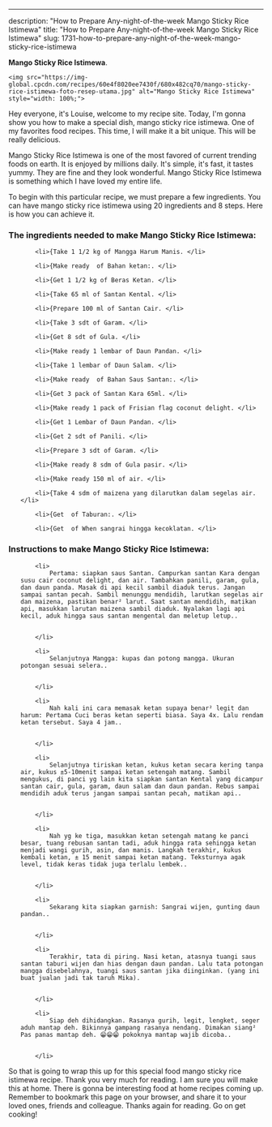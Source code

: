 ---
description: "How to Prepare Any-night-of-the-week Mango Sticky Rice Istimewa"
title: "How to Prepare Any-night-of-the-week Mango Sticky Rice Istimewa"
slug: 1731-how-to-prepare-any-night-of-the-week-mango-sticky-rice-istimewa

<p>
	<strong>Mango Sticky Rice Istimewa</strong>. 
	
</p>
<p>
	
	<img src="https://img-global.cpcdn.com/recipes/60e4f8020ee7430f/680x482cq70/mango-sticky-rice-istimewa-foto-resep-utama.jpg" alt="Mango Sticky Rice Istimewa" style="width: 100%;">
	
	
</p>
<p>
	Hey everyone, it's Louise, welcome to my recipe site. Today, I'm gonna show you how to make a special dish, mango sticky rice istimewa. One of my favorites food recipes. This time, I will make it a bit unique. This will be really delicious.
</p>
	
<p>
	Mango Sticky Rice Istimewa is one of the most favored of current trending foods on earth. It is enjoyed by millions daily. It's simple, it's fast, it tastes yummy. They are fine and they look wonderful. Mango Sticky Rice Istimewa is something which I have loved my entire life.
</p>
<p>
	
</p>

<p>
To begin with this particular recipe, we must prepare a few ingredients. You can have mango sticky rice istimewa using 20 ingredients and 8 steps. Here is how you can achieve it.
</p>

<h3>The ingredients needed to make Mango Sticky Rice Istimewa:</h3>

<ol>
	
		<li>{Take 1 1/2 kg of Mangga Harum Manis. </li>
	
		<li>{Make ready  of Bahan ketan:. </li>
	
		<li>{Get 1 1/2 kg of Beras Ketan. </li>
	
		<li>{Take 65 ml of Santan Kental. </li>
	
		<li>{Prepare 100 ml of Santan Cair. </li>
	
		<li>{Take 3 sdt of Garam. </li>
	
		<li>{Get 8 sdt of Gula. </li>
	
		<li>{Make ready 1 lembar of Daun Pandan. </li>
	
		<li>{Take 1 lembar of Daun Salam. </li>
	
		<li>{Make ready  of Bahan Saus Santan:. </li>
	
		<li>{Get 3 pack of Santan Kara 65ml. </li>
	
		<li>{Make ready 1 pack of Frisian flag coconut delight. </li>
	
		<li>{Get 1 Lembar of Daun Pandan. </li>
	
		<li>{Get 2 sdt of Panili. </li>
	
		<li>{Prepare 3 sdt of Garam. </li>
	
		<li>{Make ready 8 sdm of Gula pasir. </li>
	
		<li>{Make ready 150 ml of air. </li>
	
		<li>{Take 4 sdm of maizena yang dilarutkan dalam segelas air. </li>
	
		<li>{Get  of Taburan:. </li>
	
		<li>{Get  of When sangrai hingga kecoklatan. </li>
	
</ol>
<p>
	
</p>

<h3>Instructions to make Mango Sticky Rice Istimewa:</h3>

<ol>
	
		<li>
			Pertama: siapkan saus Santan. Campurkan santan Kara dengan susu cair coconut delight, dan air. Tambahkan panili, garam, gula, dan daun panda. Masak di api kecil sambil diaduk terus. Jangan sampai santan pecah. Sambil menunggu mendidih, larutkan segelas air dan maizena, pastikan benar² larut. Saat santan mendidih, matikan api, masukkan larutan maizena sambil diaduk. Nyalakan lagi api kecil, aduk hingga saus santan mengental dan meletup letup..
			
			
		</li>
	
		<li>
			Selanjutnya Mangga: kupas dan potong mangga. Ukuran potongan sesuai selera..
			
			
		</li>
	
		<li>
			Nah kali ini cara memasak ketan supaya benar² legit dan harum: Pertama Cuci beras ketan seperti biasa. Saya 4x. Lalu rendam ketan tersebut. Saya 4 jam..
			
			
		</li>
	
		<li>
			Selanjutnya tiriskan ketan, kukus ketan secara kering tanpa air, kukus ±5-10menit sampai ketan setengah matang. Sambil mengukus, di panci yg lain kita siapkan santan Kental yang dicampur santan cair, gula, garam, daun salam dan daun pandan. Rebus sampai mendidih aduk terus jangan sampai santan pecah, matikan api..
			
			
		</li>
	
		<li>
			Nah yg ke tiga, masukkan ketan setengah matang ke panci besar, tuang rebusan santan tadi, aduk hingga rata sehingga ketan menjadi wangi gurih, asin, dan manis. Langkah terakhir, kukus kembali ketan, ± 15 menit sampai ketan matang. Teksturnya agak level, tidak keras tidak juga terlalu lembek..
			
			
		</li>
	
		<li>
			Sekarang kita siapkan garnish: Sangrai wijen, gunting daun pandan..
			
			
		</li>
	
		<li>
			Terakhir, tata di piring. Nasi ketan, atasnya tuangi saus santan taburi wijen dan hias dengan daun pandan. Lalu tata potongan mangga disebelahnya, tuangi saus santan jika diinginkan. (yang ini buat jualan jadi tak taruh Mika).
			
			
		</li>
	
		<li>
			Siap deh dihidangkan. Rasanya gurih, legit, lengket, seger aduh mantap deh. Bikinnya gampang rasanya nendang. Dimakan siang² Pas panas mantap deh. 😁😁😁 pokoknya mantap wajib dicoba..
			
			
		</li>
	
</ol>

<p>
	
</p>

<p>
	So that is going to wrap this up for this special food mango sticky rice istimewa recipe. Thank you very much for reading. I am sure you will make this at home. There is gonna be interesting food at home recipes coming up. Remember to bookmark this page on your browser, and share it to your loved ones, friends and colleague. Thanks again for reading. Go on get cooking!
</p>
